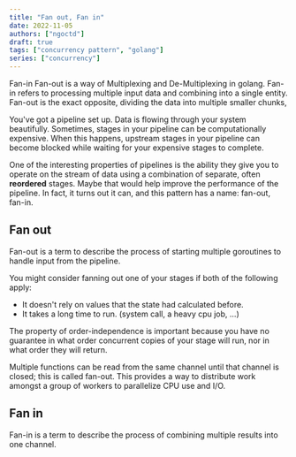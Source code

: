 ```yaml
---
title: "Fan out, Fan in"
date: 2022-11-05
authors: ["ngoctd"]
draft: true
tags: ["concurrency pattern", "golang"]
series: ["concurrency"]
---
```

Fan-in Fan-out is a way of Multiplexing and De-Multiplexing in golang. Fan-in refers to processing multiple input data and combining into a single entity. Fan-out is the exact opposite, dividing the data into multiple smaller chunks,   

You've got a pipeline set up. Data is flowing through your system beautifully. Sometimes, stages in your pipeline can be computationally expensive. When this happens, upstream stages in your pipeline can become blocked while waiting for your expensive stages to complete.

One of the interesting properties of pipelines is the ability they give you to operate on the stream of data using a combination of separate, often **reordered** stages. Maybe that would help improve the performance of the pipeline. In fact, it turns out it can, and this pattern has a name: fan-out, fan-in.

## Fan out

Fan-out is a term to describe the process of starting multiple goroutines to handle input from the pipeline.

You might consider fanning out one of your stages if both of the following apply:
- It doesn't rely on values that the state had calculated before.
- It takes a long time to run. (system call, a heavy cpu job, ...)

The property of order-independence is important because you have no guarantee in what order concurrent copies of your stage will run, nor in what order they will return.


Multiple functions can be read from the same channel until that channel is closed; this is called fan-out. This provides a way to distribute work amongst a group of workers to parallelize CPU use and I/O.

## Fan in

Fan-in is a term to describe the process of combining multiple results into one channel.